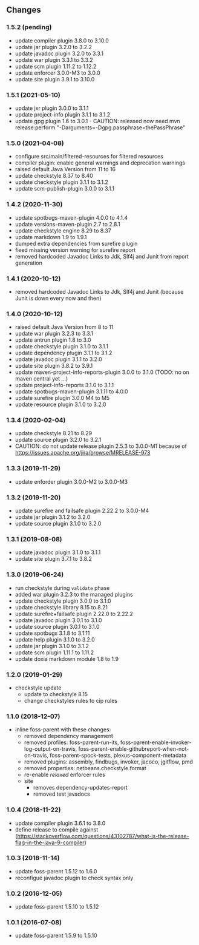 ## Changes

### 1.5.2 (pending)

* update compiler plugin 3.8.0 to 3.10.0
* update jar plugin 3.2.0 to 3.2.2
* update javadoc plugin 3.2.0 to 3.3.1
* update war plugin 3.3.1 to 3.3.2
* update scm plugin 1.11.2 to 1.12.2
* update enforcer 3.0.0-M3 to 3.0.0
* update site plugin 3.9.1 to 3.10.0


### 1.5.1 (2021-05-10)

* update jxr plugin 3.0.0 to 3.1.1
* update project-info plugin 3.1.1 to 3.1.2
* update gpg plugin 1.6 to 3.0.1 - CAUTION: released now need mvn release:perform "-Darguments=-Dgpg.passphrase=thePassPhrase"


### 1.5.0 (2021-04-08)

* configure src/main/filtered-resources for filtered resources
* compiler plugin: enable general warnings and deprecation warnings  
* raised default Java Version from 11 to 16
* update checkstyle 8.37 to 8.40
* update checkstyle plugin 3.1.1 to 3.1.2
* update scm-publish-plugin 3.0.0 to 3.1.1


### 1.4.2 (2020-11-30)

* update spotbugs-maven-plugin 4.0.0 to 4.1.4
* update versions-maven-plugin 2.7 to 2.8.1
* update checkstyle engine 8.29 to 8.37
* update markdown 1.9 to 1.9.1
* dumped extra dependencies from surefire plugin
* fixed missing version warning for surefire report
* removed hardcoded Javadoc Links to Jdk, Slf4j and Junit from report generation


### 1.4.1 (2020-10-12)

* removed hardcoded Javadoc Links to Jdk, Slf4j and Junit (because Junit is down every now and then)


### 1.4.0 (2020-10-12)

* raised default Java Version from 8 to 11
* update war plugin 3.2.3 to 3.3.1
* update antrun plugin 1.8 to 3.0
* update checkstyle plugin 3.1.0 to 3.1.1
* update dependency plugin 3.1.1 to 3.1.2
* update javadoc plugin 3.1.1 to 3.2.0
* update site plugin 3.8.2 to 3.9.1
* update maven-project-info-reports-plugin 3.0.0 to 3.1.0  (TODO: no on maven central yet ...)
* update project-info-reports 3.1.0 to 3.1.1
* update spotbugs-maven-plugin 3.1.11 to 4.0.0
* update surefire plugin 3.0.0 M4 to M5
* update resource plugin 3.1.0 to 3.2.0


### 1.3.4 (2020-02-04)

* update checkstyle 8.21 to 8.29
* update source plugin 3.2.0 to 3.2.1
* CAUTION: do not update release plugin 2.5.3 to 3.0.0-M1 because of https://issues.apache.org/jira/browse/MRELEASE-973


### 1.3.3 (2019-11-29)

* update enforder plugin 3.0.0-M2 to 3.0.0-M3


### 1.3.2 (2019-11-20)

* update surefire and failsafe plugin 2.22.2 to 3.0.0-M4
* update jar plugin 3.1.2 to 3.2.0
* update source plugin 3.1.0 to 3.2.0


### 1.3.1 (2019-08-08)

* update javadoc plugin 3.1.0 to 3.1.1
* update site plugin 3.7.1 to 3.8.2


### 1.3.0 (2019-06-24)

* run checkstyle during `validate` phase
* added war plugin 3.2.3 to the managed plugins
* update checkstyle plugin 3.0.0 to 3.1.0
* update checkstyle library 8.15 to 8.21
* update surefire+failsafe plugin 2.22.0 to 2.22.2
* update javadoc plugin 3.0.1 to 3.1.0
* update source plugin 3.0.1 to 3.1.0
* update spotbugs 3.1.8 to 3.1.11
* update help plugin 3.1.0 to 3.2.0
* update jar plugin 3.1.0 to 3.1.2
* update scm plugin 1.11.1 to 1.11.2
* update doxia markdown module 1.8 to 1.9


### 1.2.0 (2019-01-29)

* checkstyle update
  * update to checkstyle 8.15
  * change checkstyles rules to cip rules


### 1.1.0 (2018-12-07)

* inline foss-parent with these changes:
  * removed dependency management
  * removed profiles: foss-parent-run-its, foss-parent-enable-invoker-log-output-on-travis, 
    foss-parent-enable-githubreport-when-not-on-travis, foss-parent-spock-tests, plexus-component-metadata
  * removed plugins: assembly, findbugs, invoker, jacoco, jgitflow, pmd
  * removed properties: netbeans.checkstyle.format
  * re-enable *relaxed* enforcer rules
  * site
    * removes dependency-updates-report
    * removed test javadocs
    

### 1.0.4 (2018-11-22)

* update compiler plugin 3.6.1 to 3.8.0
* define release to compile against (https://stackoverflow.com/questions/43102787/what-is-the-release-flag-in-the-java-9-compiler)


### 1.0.3 (2018-11-14)

* update foss-parent 1.5.12 to 1.6.0
* reconfigue javadoc plugin to check syntax only


### 1.0.2 (2016-12-05)

* update foss-parent 1.5.10 to 1.5.12


### 1.0.1 (2016-07-08)

* update foss-parent 1.5.9 to 1.5.10

